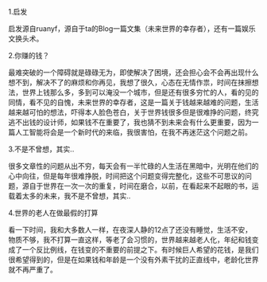 1.启发

启发源自ruanyf，源自于ta的Blog一篇文集（未来世界的幸存者），还有一篇娱乐文换头术。

2.你赚的钱？

最难突破的一个障碍就是碌碌无为，即使解决了困境，还会担心会不会再出现什么想不到，解决不了的麻烦和你再见，我想了很久，心态在无情作祟，时间在抹擦想法，世界上钱那么多，多到可以淹没一个城市，但是还有很多穷忙的人，看的见的同情，看不见的自愧，未来世界的幸存者，这是一篇关于钱越来越难的问题，生活越来越可怕的想法，吓得本人脸色苍白，关于世界钱很多但是很难挣的问题，终究逃不出钱的设计师，如果钱不在重要了，我也猜不到未来会有什么更重要，因为一篇人工智能将会是一个新时代的来临，我很害怕，在我不再迷茫这个问题之前。

3.不是不曾想，其实..

很多文章性的问题从出不穷，每天会有一半忙碌的人生活在黑暗中，光明在他们的心中向往，但是每年很难挣脱，时间把这个问题变得完整化，这些不可思议的问题，源自于世界在一次一次的重复，时间在磨合，以前，在看起来不起眼的书，运载着太多的未来，我不是不曾想，其实..


4.世界的老人在做最假的打算

看一下时间，我和大多数人一样，在夜深人静的12点了还没有睡觉，生活不安，物质不够，我不打算一直这样，等老了会习惯的，世界越来越老人化，年纪和钱变成了一个反比例线，在钱变的不重要的前提之下。有时候巨人希望的花钱，是我们很希望得到的，但是在如果钱和年龄是一个没有外素干扰的正直线中，老龄化世界就不再严重了。